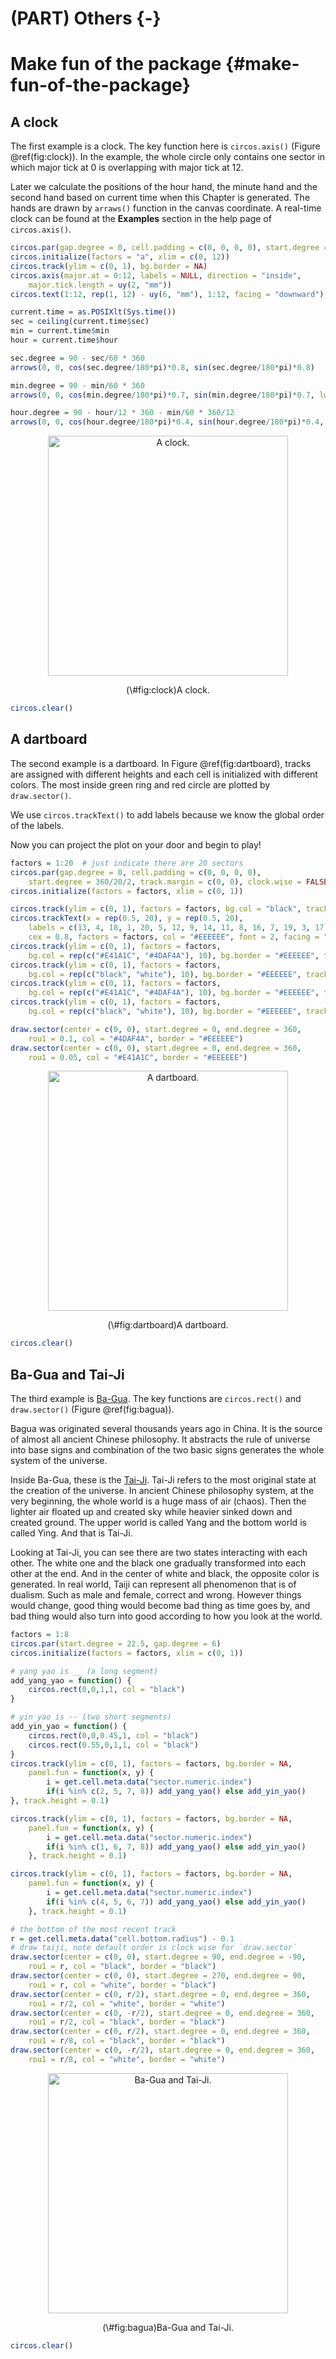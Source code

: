 



# (PART) Others {-}

# Make fun of the package {#make-fun-of-the-package}

## A clock

The first example is a clock. The key function here is `circos.axis()` (Figure
\@ref(fig:clock)). In the example, the whole circle only contains one sector in
which major tick at 0 is overlapping with major tick at 12.

Later we calculate the positions of the hour hand, the minute hand and the second hand
based on current time when this Chapter is generated. The hands are drawn by `arraws()` function
in the canvas coordinate. A real-time clock can be found at the **Examples** section in
the help page of `circos.axis()`.


```r
circos.par(gap.degree = 0, cell.padding = c(0, 0, 0, 0), start.degree = 90)
circos.initialize(factors = "a", xlim = c(0, 12))
circos.track(ylim = c(0, 1), bg.border = NA)
circos.axis(major.at = 0:12, labels = NULL, direction = "inside", 
    major.tick.length = uy(2, "mm"))
circos.text(1:12, rep(1, 12) - uy(6, "mm"), 1:12, facing = "downward")

current.time = as.POSIXlt(Sys.time())
sec = ceiling(current.time$sec)
min = current.time$min
hour = current.time$hour

sec.degree = 90 - sec/60 * 360
arrows(0, 0, cos(sec.degree/180*pi)*0.8, sin(sec.degree/180*pi)*0.8)

min.degree = 90 - min/60 * 360
arrows(0, 0, cos(min.degree/180*pi)*0.7, sin(min.degree/180*pi)*0.7, lwd = 2)   

hour.degree = 90 - hour/12 * 360 - min/60 * 360/12
arrows(0, 0, cos(hour.degree/180*pi)*0.4, sin(hour.degree/180*pi)*0.4, lwd = 2)
```

<div class="figure" style="text-align: center">
<img src="16-make-fun_files/figure-html/clock-1.svg" alt="A clock." width="384" />
<p class="caption">(\#fig:clock)A clock.</p>
</div>

```r
circos.clear()
```

## A dartboard

The second example is a dartboard. In Figure \@ref(fig:dartboard), tracks are assigned with
different heights and each cell is initialized with different colors. The most
inside green ring and red circle are plotted by `draw.sector()`.

We use `circos.trackText()` to add labels because we know the global order of the labels.

Now you can project the plot on your door and begin to play!


```r
factors = 1:20  # just indicate there are 20 sectors
circos.par(gap.degree = 0, cell.padding = c(0, 0, 0, 0),
    start.degree = 360/20/2, track.margin = c(0, 0), clock.wise = FALSE)
circos.initialize(factors = factors, xlim = c(0, 1))

circos.track(ylim = c(0, 1), factors = factors, bg.col = "black", track.height = 0.15)
circos.trackText(x = rep(0.5, 20), y = rep(0.5, 20),
    labels = c(13, 4, 18, 1, 20, 5, 12, 9, 14, 11, 8, 16, 7, 19, 3, 17, 2, 15, 10, 6),
    cex = 0.8, factors = factors, col = "#EEEEEE", font = 2, facing = "downward")
circos.track(ylim = c(0, 1), factors = factors,
    bg.col = rep(c("#E41A1C", "#4DAF4A"), 10), bg.border = "#EEEEEE", track.height = 0.05)
circos.track(ylim = c(0, 1), factors = factors,
    bg.col = rep(c("black", "white"), 10), bg.border = "#EEEEEE", track.height = 0.275)
circos.track(ylim = c(0, 1), factors = factors,
    bg.col = rep(c("#E41A1C", "#4DAF4A"), 10), bg.border = "#EEEEEE", track.height = 0.05)
circos.track(ylim = c(0, 1), factors = factors, 
    bg.col = rep(c("black", "white"), 10), bg.border = "#EEEEEE", track.height = 0.375)

draw.sector(center = c(0, 0), start.degree = 0, end.degree = 360,
    rou1 = 0.1, col = "#4DAF4A", border = "#EEEEEE")
draw.sector(center = c(0, 0), start.degree = 0, end.degree = 360,
    rou1 = 0.05, col = "#E41A1C", border = "#EEEEEE")
```

<div class="figure" style="text-align: center">
<img src="16-make-fun_files/figure-html/dartboard-1.svg" alt="A dartboard." width="384" />
<p class="caption">(\#fig:dartboard)A dartboard.</p>
</div>

```r
circos.clear()
```

## Ba-Gua and Tai-Ji

The third example is [Ba-Gua](https://en.wikipedia.org/wiki/Bagua). The
key functions are `circos.rect()` and `draw.sector()` (Figure \@ref(fig:bagua)). 

Bagua was originated several thousands years ago in China. It is the source of
almost all ancient Chinese philosophy. It abstracts the rule of universe into
base signs and combination of the two basic signs generates the whole system
of the universe.

Inside Ba-Gua, these is the [Tai-Ji](http://en.wikipedia.org/wiki/Taiji_(philosophy)). Tai-Ji refers to the
most original state at the creation of the universe. In ancient Chinese
philosophy system, at the very beginning, the whole world is a huge mass of
air (chaos). Then the lighter air floated up and created sky while heavier
sinked down and created ground. The upper world is called Yang and the bottom
world is called Ying. And that is Tai-Ji.

Looking at Tai-Ji, you can see there are two states interacting with each
other. The white one and the black one gradually transformed into each other
at the end. And in the center of white and black, the opposite color is
generated. In real world, Taiji can represent all phenomenon that is of
dualism. Such as male and female, correct and wrong. However things would
change, good thing would become bad thing as time goes by, and bad thing would
also turn into good according to how you look at the world.


```r
factors = 1:8
circos.par(start.degree = 22.5, gap.degree = 6)
circos.initialize(factors = factors, xlim = c(0, 1))

# yang yao is __ (a long segment)
add_yang_yao = function() {
    circos.rect(0,0,1,1, col = "black")
}

# yin yao is -- (two short segments)
add_yin_yao = function() {
    circos.rect(0,0,0.45,1, col = "black")
    circos.rect(0.55,0,1,1, col = "black")
}
circos.track(ylim = c(0, 1), factors = factors, bg.border = NA,
    panel.fun = function(x, y) {
        i = get.cell.meta.data("sector.numeric.index")
        if(i %in% c(2, 5, 7, 8)) add_yang_yao() else add_yin_yao()
}, track.height = 0.1)

circos.track(ylim = c(0, 1), factors = factors, bg.border = NA,
    panel.fun = function(x, y) {
        i = get.cell.meta.data("sector.numeric.index")
        if(i %in% c(1, 6, 7, 8)) add_yang_yao() else add_yin_yao()
    }, track.height = 0.1)

circos.track(ylim = c(0, 1), factors = factors, bg.border = NA, 
    panel.fun = function(x, y) {
        i = get.cell.meta.data("sector.numeric.index")
        if(i %in% c(4, 5, 6, 7)) add_yang_yao() else add_yin_yao()
    }, track.height = 0.1)

# the bottom of the most recent track
r = get.cell.meta.data("cell.bottom.radius") - 0.1
# draw taiji, note default order is clock wise for `draw.sector`
draw.sector(center = c(0, 0), start.degree = 90, end.degree = -90,
    rou1 = r, col = "black", border = "black")
draw.sector(center = c(0, 0), start.degree = 270, end.degree = 90,
    rou1 = r, col = "white", border = "black")
draw.sector(center = c(0, r/2), start.degree = 0, end.degree = 360,
    rou1 = r/2, col = "white", border = "white")
draw.sector(center = c(0, -r/2), start.degree = 0, end.degree = 360,
    rou1 = r/2, col = "black", border = "black")
draw.sector(center = c(0, r/2), start.degree = 0, end.degree = 360,
    rou1 = r/8, col = "black", border = "black")
draw.sector(center = c(0, -r/2), start.degree = 0, end.degree = 360,
    rou1 = r/8, col = "white", border = "white")
```

<div class="figure" style="text-align: center">
<img src="16-make-fun_files/figure-html/bagua-1.svg" alt="Ba-Gua and Tai-Ji." width="384" />
<p class="caption">(\#fig:bagua)Ba-Gua and Tai-Ji.</p>
</div>

```r
circos.clear()
```



